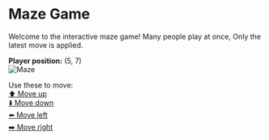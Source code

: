 # Maze Game  
Welcome to the interactive maze game! Many people play at once, Only the latest move is applied.

**Player position:** (5, 7)  
![Maze](https://github-maze-game.vercel.app/images/pos_5_7.png?t=1761052582376)

Use these to move:  
[⬆️ Move up](https://github-maze-game.vercel.app/move/5_7_w)  
[⬇️ Move down](https://github-maze-game.vercel.app/move/5_7_s)  
[⬅️ Move left](https://github-maze-game.vercel.app/move/5_7_a)  
[➡️ Move right](https://github-maze-game.vercel.app/move/5_7_d)
